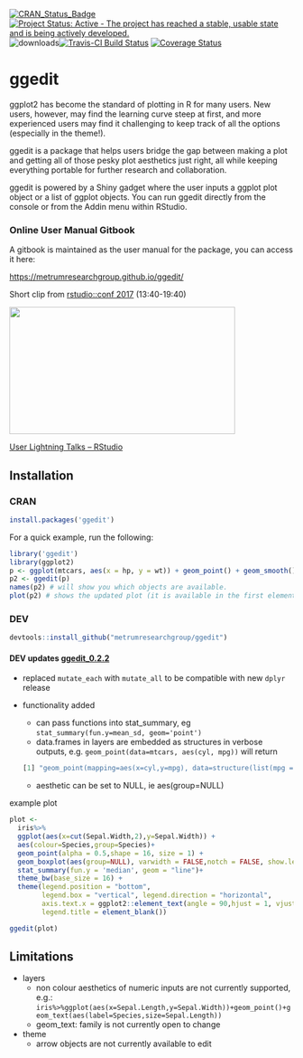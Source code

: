 [![CRAN\_Status\_Badge](https://www.r-pkg.org/badges/version/ggedit)](https://cran.r-project.org/package=ggedit)
[![Project Status: Active - The project has reached a stable, usable state and is being actively developed.](http://www.repostatus.org/badges/0.1.0/active.svg)](http://www.repostatus.org/#active) 
![downloads](http://cranlogs.r-pkg.org/badges/ggedit)[![Travis-CI Build Status](https://travis-ci.org/metrumresearchgroup/ggedit.svg?branch=master)](https://travis-ci.org/metrumresearchgroup/ggedit)
[![Coverage Status](https://img.shields.io/codecov/c/github/metrumresearchgroup/ggedit/master.svg)](https://codecov.io/github/metrumresearchgroup/ggedit?branch=master)
# ggedit

ggplot2 has become the standard of plotting in R for many users. New users, however, may find the learning curve steep at first, and more experienced users may find it challenging to keep track of all the options (especially in the theme!). 

ggedit is a package that helps users bridge the gap between making a plot and getting all of those pesky plot aesthetics just right, all while keeping everything portable for further research and collaboration.

ggedit is powered by a Shiny gadget where the user inputs a ggplot plot object or a list of ggplot objects. You can run ggedit directly from the console or from the Addin menu within RStudio.

### Online User Manual Gitbook

A gitbook is maintained as the user manual for the package, you can access it here:

https://metrumresearchgroup.github.io/ggedit/


Short clip from [rstudio::conf 2017](https://www.rstudio.com/conference/) (13:40-19:40)

<p><a href="https://www.rstudio.com/resources/videos/user-lightning-talks/?wvideo=64h36ke5ph"><img src="https://embedwistia-a.akamaihd.net/deliveries/14bd323d229d35c90ca8af815b0f49dde8f73ad2.jpg?image_play_button_size=2x&amp;image_crop_resized=960x540&amp;image_play_button=1&amp;image_play_button_color=71aadbe0" width="400" height="225" style="width: 400px; height: 225px;"></a></p><p><a href="https://www.rstudio.com/resources/videos/user-lightning-talks/?wvideo=64h36ke5ph">User Lightning Talks – RStudio</a></p>


## Installation

### CRAN
```r
install.packages('ggedit')
```

For a quick example, run the following:

```r
library('ggedit')
library(ggplot2)
p <- ggplot(mtcars, aes(x = hp, y = wt)) + geom_point() + geom_smooth()
p2 <- ggedit(p)
names(p2) # will show you which objects are available.
plot(p2) # shows the updated plot (it is available in the first element of p2)
```
### DEV
```r
devtools::install_github("metrumresearchgroup/ggedit")
```

#### DEV updates [ggedit_0.2.2](https://github.com/metrumresearchgroup/ggedit/blob/master/Miscellaneous/ggedit_0.2.2.tar.gz)

  - replaced `mutate_each` with `mutate_all` to be compatible with new `dplyr` release

  - functionality added
    - can pass functions into stat_summary, eg `stat_summary(fun.y=mean_sd, geom='point')`
    - data.frames in layers are embedded as structures in verbose outputs, e.g. `geom_point(data=mtcars, aes(cyl, mpg))` will return
    ```r
    [1] "geom_point(mapping=aes(x=cyl,y=mpg), data=structure(list(mpg = c(21, 21, 22.8, 21.4, 18.7, 18.1, 14.3, \n24.4, 22.8, 19.2, 17.8, 16.4, 17.3, 15.2, 10.4, 10.4, 14.7, 32.4,.. <truncated>
    ```
    - aesthetic can be set to NULL, ie aes(group=NULL)
    
example plot

```r
plot <- 
  iris%>%
  ggplot(aes(x=cut(Sepal.Width,2),y=Sepal.Width)) +
  aes(colour=Species,group=Species)+
  geom_point(alpha = 0.5,shape = 16, size = 1) +
  geom_boxplot(aes(group=NULL), varwidth = FALSE,notch = FALSE, show.legend = TRUE)+
  stat_summary(fun.y = 'median', geom = "line")+
  theme_bw(base_size = 16) +
  theme(legend.position = "bottom",
        legend.box = "vertical", legend.direction = "horizontal",
        axis.text.x = ggplot2::element_text(angle = 90,hjust = 1, vjust = 0.5),
        legend.title = element_blank())

ggedit(plot)
```
    

## Limitations
  - layers
    - non colour aesthetics of numeric inputs are not currently supported, e.g.:
      `iris%>%ggplot(aes(x=Sepal.Length,y=Sepal.Width))+geom_point()+geom_text(aes(label=Species,size=Sepal.Length))`
    - geom_text: family is not currently open to change
  - theme
    - arrow objects are not currently available to edit
